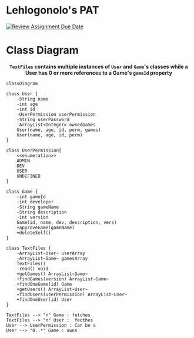 # Lehlogonolo's PAT

[![Review Assignment Due Date](https://classroom.github.com/assets/deadline-readme-button-22041afd0340ce965d47ae6ef1cefeee28c7c493a6346c4f15d667ab976d596c.svg)](https://classroom.github.com/a/8DST7qRz)

# Class Diagram

**<center>`TextFiles` contains multiple instances of `User` and `Game`'s classes while a User has 0 or more references to a Game's `gameId` property</center>**

```mermaid
classDiagram

class User {
    -String name
    -int age
    -int id
    -UserPermission userPermission
    -String userPassword
    -ArrayList<Integer> ownedGames
    User(name, age, id, perm, games)
    User(name, age, id, perm)
}

class UserPermission{
    <<enumeration>>
    ADMIN
    DEV
    USER
    UNDEFINED
}

class Game {
    -int gameId
    -int developer
    -String gameName
    -String description
    -int version
    Game(id, name, dev, description, vers)
    +approveGame(gameName)
    +deleteSelf()
}

class TextFiles {
    -ArrayList~User~ userArray
    -ArrayList~Game~ gamesArray
    TextFiles()
    -read() void
    +getGames() ArrayList~Game~
    +findGames(version) ArrayList~Game~
    +findOneGame(id) Game
    +getUsers() ArrayList~User~
    +findUsers(userPermission) ArrayList~User~
    +findOneUser(id) User
}

TextFiles --> "n" Game : fetches
TextFiles --> "n" User :  fecthes
User --> UserPermission : Can be a
User --> "0..*" Game : owns

```
